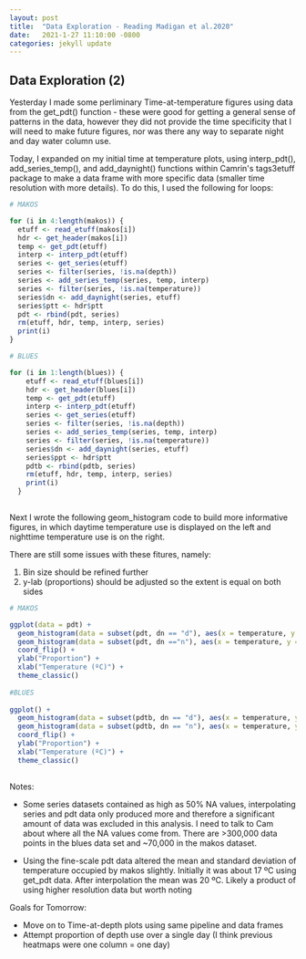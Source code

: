 ```yaml
---
layout: post
title:  "Data Exploration - Reading Madigan et al.2020"
date:   2021-1-27 11:10:00 -0800
categories: jekyll update
---
```

## Data Exploration (2)

Yesterday I made some perliminary Time-at-temperature figures using data from the get_pdt() function - these were good for getting a general sense of patterns in the data, however they did not provide the time specificity that I will need to make future figures, nor was there any way to separate night and day water column use.

Today, I expanded on my initial time at temperature plots, using interp_pdt(), add_series_temp(), and add_daynight() functions within Camrin's tags3etuff package to make a data frame with more specific data (smaller time resolution with more details). To do this, I used the following for loops:

```r
# MAKOS

for (i in 4:length(makos)) {
  etuff <- read_etuff(makos[i])
  hdr <- get_header(makos[i])
  temp <- get_pdt(etuff)
  interp <- interp_pdt(etuff)
  series <- get_series(etuff)
  series <- filter(series, !is.na(depth))
  series <- add_series_temp(series, temp, interp)
  series <- filter(series, !is.na(temperature))
  series$dn <- add_daynight(series, etuff)
  series$ptt <- hdr$ptt
  pdt <- rbind(pdt, series)
  rm(etuff, hdr, temp, interp, series)
  print(i)
}

# BLUES

for (i in 1:length(blues)) {
    etuff <- read_etuff(blues[i])
    hdr <- get_header(blues[i])
    temp <- get_pdt(etuff)
    interp <- interp_pdt(etuff)
    series <- get_series(etuff)
    series <- filter(series, !is.na(depth))
    series <- add_series_temp(series, temp, interp)
    series <- filter(series, !is.na(temperature))
    series$dn <- add_daynight(series, etuff)
    series$ppt <- hdr$ptt
    pdtb <- rbind(pdtb, series)
    rm(etuff, hdr, temp, interp, series)
    print(i)
  }
  
```

Next I wrote the following geom_histogram code to build more informative figures, in which daytime temperature use is displayed on the left and nighttime temperature use is on the right.

There are still some issues with these fitures, namely:

1. Bin size should be refined further
2. y-lab (proportions) should be adjusted so the extent is equal on both sides

```r
# MAKOS

ggplot(data = pdt) +
  geom_histogram(data = subset(pdt, dn == "d"), aes(x = temperature, y = -(..count..)/sum(..count..)), color = "black") +
  geom_histogram(data = subset(pdt, dn =="n"), aes(x = temperature, y = (..count..)/sum(..count..)), color = "black") +
  coord_flip() +
  ylab("Proportion") +
  xlab("Temperature (ºC)") +
  theme_classic()
  
#BLUES
  
ggplot() +
  geom_histogram(data = subset(pdtb, dn == "d"), aes(x = temperature, y = -(..count..)/sum(..count..)), color = "black") +
  geom_histogram(data = subset(pdtb, dn == "n"), aes(x = temperature, y = (..count..)/sum(..count..)), color = "black") +
  coord_flip() +
  ylab("Proportion") +
  xlab("Temperature (ºC)") +
  theme_classic()
  
```
  
Notes:

- Some series datasets contained as high as 50% NA values, interpolating series and pdt data only produced more and therefore a significant amount of data was excluded in this analysis. I need to talk to Cam about where all the NA values come from. 
There are >300,000 data points in the blues data set and ~70,000 in the makos dataset. 

- Using the fine-scale pdt data altered the mean and standard deviation of temperature occupied by makos slightly. Initially it was about 17 ºC using get_pdt data. After interpolation the mean was 20 ºC. Likely a product of using higher resolution data but worth noting

Goals for Tomorrow:
- Move on to Time-at-depth plots using same pipeline and data frames
- Attempt proportion of depth use over a single day (I think previous heatmaps were one column = one day)




